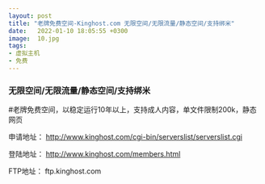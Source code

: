 ```yaml
---
layout: post
title: "老牌免费空间-Kinghost.com 无限空间/无限流量/静态空间/支持绑米"
date:   2022-01-10 18:05:55 +0300
image:  10.jpg
tags:
- 虚拟主机
- 免费
---
```


### 无限空间/无限流量/静态空间/支持绑米

#老牌免费空间，以稳定运行10年以上，支持成人内容，单文件限制200k，静态网页

申请地址：
http://www.kinghost.com/cgi-bin/serverslist/serverslist.cgi

登陆地址：
http://www.kinghost.com/members.html

FTP地址：
ftp.kinghost.com
